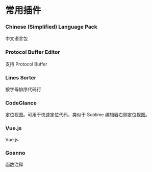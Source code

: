 # 常用插件

### Chinese ​(Simplified)​ Language Pack

中文语言包

### Protocol Buffer Editor

支持 Protocol Buffer

### Lines Sorter

按字母排序代码行

### CodeGlance

定位视图。可用于快速定位代码，类似于 Sublime 编辑器右侧定位视图。

### Vue.js

Vue.js

### Goanno

函数注释
